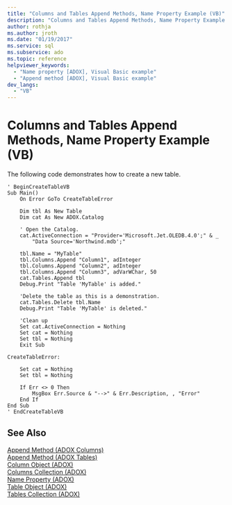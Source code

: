 ```yaml
---
title: "Columns and Tables Append Methods, Name Property Example (VB)"
description: "Columns and Tables Append Methods, Name Property Example (VB)"
author: rothja
ms.author: jroth
ms.date: "01/19/2017"
ms.service: sql
ms.subservice: ado
ms.topic: reference
helpviewer_keywords:
  - "Name property [ADOX], Visual Basic example"
  - "Append method [ADOX], Visual Basic example"
dev_langs:
  - "VB"
---
```

# Columns and Tables Append Methods, Name Property Example (VB)
The following code demonstrates how to create a new table.  
  
```  
' BeginCreateTableVB  
Sub Main()  
    On Error GoTo CreateTableError  
  
    Dim tbl As New Table  
    Dim cat As New ADOX.Catalog  
  
    ' Open the Catalog.  
    cat.ActiveConnection = "Provider='Microsoft.Jet.OLEDB.4.0';" & _  
        "Data Source='Northwind.mdb';"  
  
    tbl.Name = "MyTable"  
    tbl.Columns.Append "Column1", adInteger  
    tbl.Columns.Append "Column2", adInteger  
    tbl.Columns.Append "Column3", adVarWChar, 50  
    cat.Tables.Append tbl  
    Debug.Print "Table 'MyTable' is added."  
  
    'Delete the table as this is a demonstration.  
    cat.Tables.Delete tbl.Name  
    Debug.Print "Table 'MyTable' is deleted."  
  
    'Clean up  
    Set cat.ActiveConnection = Nothing  
    Set cat = Nothing  
    Set tbl = Nothing  
    Exit Sub  
  
CreateTableError:  
  
    Set cat = Nothing  
    Set tbl = Nothing  
  
    If Err <> 0 Then  
        MsgBox Err.Source & "-->" & Err.Description, , "Error"  
    End If  
End Sub  
' EndCreateTableVB  
```  
  
## See Also  
 [Append Method (ADOX Columns)](./append-method-adox-columns.md)   
 [Append Method (ADOX Tables)](./append-method-adox-tables.md)   
 [Column Object (ADOX)](./column-object-adox.md)   
 [Columns Collection (ADOX)](./columns-collection-adox.md)   
 [Name Property (ADOX)](./name-property-adox.md)   
 [Table Object (ADOX)](./table-object-adox.md)   
 [Tables Collection (ADOX)](./tables-collection-adox.md)